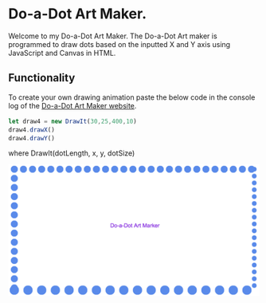 # Do-a-Dot Art Maker.
<p align = 'left'>
Welcome to my Do-a-Dot Art Maker. The Do-a-Dot Art maker is programmed to draw dots based on the inputted X and Y axis using JavaScript and Canvas in HTML.
</p>

## Functionality
To create your own drawing animation paste the below code in the console log of the [Do-a-Dot Art Maker website](https://astraughn5.github.io/drawing_project/). 
``` javascript
let draw4 = new DrawIt(30,25,400,10)
draw4.drawX()
draw4.drawY()
```
where DrawIt(dotLength, x, y, dotSize)

![alt text](https://github.com/astraughn5/drawing_project/blob/master/images/do-a-dot%20thumbnail.png)

